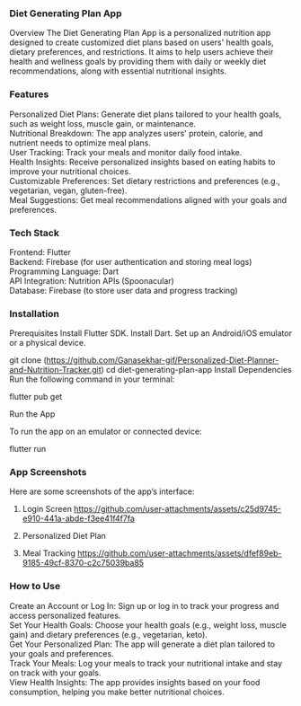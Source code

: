 ### Diet Generating Plan App
Overview
The Diet Generating Plan App is a personalized nutrition app designed to create customized diet plans based on users' health goals, dietary preferences, and restrictions. It aims to help users achieve their health and wellness goals by providing them with daily or weekly diet recommendations, along with essential nutritional insights.

### Features
Personalized Diet Plans: Generate diet plans tailored to your health goals, such as weight loss, muscle gain, or maintenance.                                                 
Nutritional Breakdown: The app analyzes users' protein, calorie, and nutrient needs to optimize meal plans.                                                                    
User Tracking: Track your meals and monitor daily food intake.                                                                               
Health Insights: Receive personalized insights based on eating habits to improve your nutritional choices.                                                               
Customizable Preferences: Set dietary restrictions and preferences (e.g., vegetarian, vegan, gluten-free).                                                                             
Meal Suggestions: Get meal recommendations aligned with your goals and preferences.                                                                                   

### Tech Stack
Frontend: Flutter                                                                                                 
Backend: Firebase (for user authentication and storing meal logs)                                                         
Programming Language: Dart                                                                                    
API Integration: Nutrition APIs (Spoonacular)                                                        
Database: Firebase (to store user data and progress tracking)                                                               

### Installation
Prerequisites
Install Flutter SDK.
Install Dart.
Set up an Android/iOS emulator or a physical device.

git clone (https://github.com/Ganasekhar-gif/Personalized-Diet-Planner-and-Nutrition-Tracker.git)
cd diet-generating-plan-app
Install Dependencies
Run the following command in your terminal:

flutter pub get

Run the App

To run the app on an emulator or connected device:

flutter run

### App Screenshots
Here are some screenshots of the app’s interface:

1. Login Screen
   https://github.com/user-attachments/assets/c25d9745-e910-441a-abde-f3ee41f4f7fa

3. Personalized Diet Plan

4. Meal Tracking
   https://github.com/user-attachments/assets/dfef89eb-9185-49cf-8370-c2c75039ba85



### How to Use
Create an Account or Log In: Sign up or log in to track your progress and access personalized features.                                           
Set Your Health Goals: Choose your health goals (e.g., weight loss, muscle gain) and dietary preferences (e.g., vegetarian, keto).                            
Get Your Personalized Plan: The app will generate a diet plan tailored to your goals and preferences.                                                    
Track Your Meals: Log your meals to track your nutritional intake and stay on track with your goals.                                                       
View Health Insights: The app provides insights based on your food consumption, helping you make better nutritional choices.                                    
